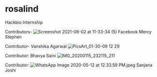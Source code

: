 # rosalind
Hackbio Internship

Contributors-
![Screenshot 2021-08-02 at 11-33-34 (5) Facebook](https://user-images.githubusercontent.com/81503326/127814590-66117c61-a1ae-47a5-8399-82582e4e5a42.png)
Mercy Stephen

Contributor- Vanshika Agarwal
![PicsArt_01-30-09 12 29](https://user-images.githubusercontent.com/72395964/127819680-f3570734-8124-4786-a7ee-1c6b4fa52644.jpg)

Contributor: Bhavya Saini
![IMG_20200115_232115_211](https://user-images.githubusercontent.com/75350171/127822671-78a7a04e-ea1a-4f73-b9a3-3fe7f973bc38.jpg)

Contributor:
![WhatsApp Image 2020-05-12 at 12.33.59 PM.jpeg](https://github.com/sanjana-joshi14/python_STUDY/blob/main/WhatsApp%20Image%202020-05-12%20at%2012.33.59%20PM.jpeg)
 Sanjana Joshi

